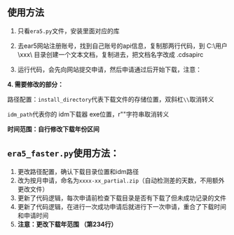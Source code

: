 ## 使用方法

1. 只看`era5.py`文件，安装里面对应的库

2. 去ear5网站注册账号，找到自己账号的api信息，复制那两行代码，到 C:\用户\xxx\ 目录创建一个文本文档，复制进去，把文档名字改成 .cdsapirc

3. 运行代码，会先向网站提交申请，然后申请通过后开始下载，注意：

**4. 需要修改的部分：**

路径配置：`install_directory`代表下载文件的存储位置，双斜杠`\\`取消转义

`idm_path`代表你的 idm下载器 exe位置，r""字符串取消转义


**时间范围：自行修改下载年份区间**

## `era5_faster.py`使用方法：
1. 更改路径配置，确认下载目录位置和idm路径
2. 改为按月申请，命名为`xxxx-xx_partial.zip`（自动检测差的天数，不用额外更改文件）
3. 更新了代码逻辑，每次申请前检查下载目录是否有下载了但未成功记录的文件
4. 更新了代码逻辑，在进行一次成功申请后就进行下一次申请，重合了下载时间和申请时间
5. **注意：更改下载年范围 （第234行）**